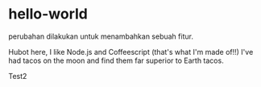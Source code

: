 # hello-world

perubahan dilakukan untuk menambahkan sebuah fitur.

Hubot here, I like Node.js and Coffeescript (that's what I'm made of!!)
I've had tacos on the moon and find them far superior to Earth tacos.

Test2
